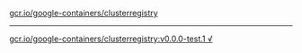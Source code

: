 [gcr.io/google-containers/clusterregistry](https://hub.docker.com/r/anjia0532/google-containers.clusterregistry/tags/) 

----
[gcr.io/google-containers/clusterregistry:v0.0.0-test.1 √](https://hub.docker.com/r/anjia0532/google-containers.clusterregistry/tags/)

